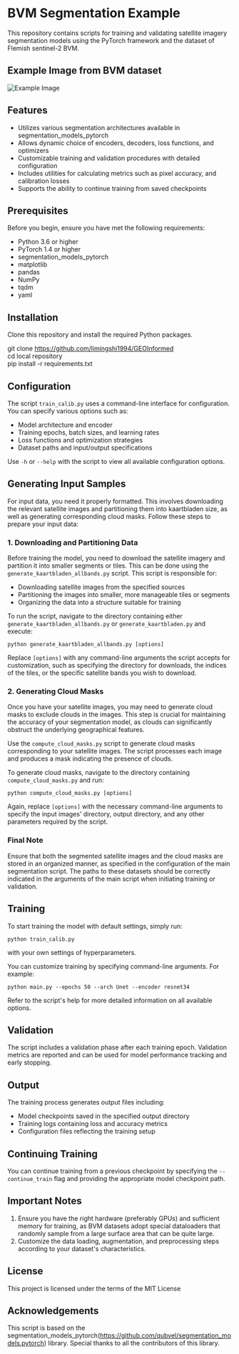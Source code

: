 # BVM Segmentation Example

This repository contains scripts for training and validating satellite imagery segmentation models using the PyTorch framework and the dataset of Flemish sentinel-2 BVM.

## Example Image from BVM dataset
![Example Image](https://github.com/username/repository/blob/main/images/example.png)

## Features

- Utilizes various segmentation architectures available in segmentation_models_pytorch
- Allows dynamic choice of encoders, decoders, loss functions, and optimizers
- Customizable training and validation procedures with detailed configuration
- Includes utilities for calculating metrics such as pixel accuracy, and calibration losses
- Supports the ability to continue training from saved checkpoints

## Prerequisites

Before you begin, ensure you have met the following requirements:

- Python 3.6 or higher
- PyTorch 1.4 or higher
- segmentation_models_pytorch
- matplotlib
- pandas
- NumPy
- tqdm
- yaml

## Installation

Clone this repository and install the required Python packages.

git clone https://github.com/limingshi1994/GEOInformed  
cd local repository   
pip install -r requirements.txt


## Configuration

The script `train_calib.py` uses a command-line interface for configuration. You can specify various options such as:

- Model architecture and encoder
- Training epochs, batch sizes, and learning rates
- Loss functions and optimization strategies
- Dataset paths and input/output specifications

Use `-h` or `--help` with the script to view all available configuration options.

## Generating Input Samples

For input data, you need it properly formatted. This involves downloading the relevant satellite images and partitioning them into kaartbladen size, as well as generating corresponding cloud masks. Follow these steps to prepare your input data:

### 1. Downloading and Partitioning Data

Before training the model, you need to download the satellite imagery and partition it into smaller segments or tiles. This can be done using the `generate_kaartbladen_allbands.py` script. This script is responsible for:

- Downloading satellite images from the specified sources
- Partitioning the images into smaller, more manageable tiles or segments
- Organizing the data into a structure suitable for training

To run the script, navigate to the directory containing either `generate_kaartbladen_allbands.py` or `generate_kaartbladen.py` and execute:

`python generate_kaartbladen_allbands.py [options]`

Replace `[options]` with any command-line arguments the script accepts for customization, such as specifying the directory for downloads, the indices of the tiles, or the specific satellite bands you wish to download.

### 2. Generating Cloud Masks

Once you have your satellite images, you may need to generate cloud masks to exclude clouds in the images. This step is crucial for maintaining the accuracy of your segmentation model, as clouds can significantly obstruct the underlying geographical features.

Use the `compute_cloud_masks.py` script to generate cloud masks corresponding to your satellite images. The script processes each image and produces a mask indicating the presence of clouds.

To generate cloud masks, navigate to the directory containing `compute_cloud_masks.py` and run:

`python compute_cloud_masks.py [options]`

Again, replace `[options]` with the necessary command-line arguments to specify the input images' directory, output directory, and any other parameters required by the script.

### Final Note

Ensure that both the segmented satellite images and the cloud masks are stored in an organized manner, as specified in the configuration of the main segmentation script. The paths to these datasets should be correctly indicated in the arguments of the main script when initiating training or validation.

## Training

To start training the model with default settings, simply run:

`python train_calib.py`

with your own settings of hyperparameters.

You can customize training by specifying command-line arguments. For example:

`python main.py --epochs 50 --arch Unet --encoder resnet34`

Refer to the script's help for more detailed information on all available options.

## Validation

The script includes a validation phase after each training epoch. Validation metrics are reported and can be used for model performance tracking and early stopping.

## Output

The training process generates output files including:

- Model checkpoints saved in the specified output directory
- Training logs containing loss and accuracy metrics
- Configuration files reflecting the training setup

## Continuing Training

You can continue training from a previous checkpoint by specifying the `--continue_train` flag and providing the appropriate model checkpoint path.

## Important Notes

1. Ensure you have the right hardware (preferably GPUs) and sufficient memory for training, as BVM datasets adopt special dataloaders that randomly sample from a large surface area that can be quite large.
2. Customize the data loading, augmentation, and preprocessing steps according to your dataset's characteristics.

## License

This project is licensed under the terms of the MIT License

## Acknowledgements

This script is based on the segmentation_models_pytorch(https://github.com/qubvel/segmentation_models.pytorch) library. Special thanks to all the contributors of this library.






